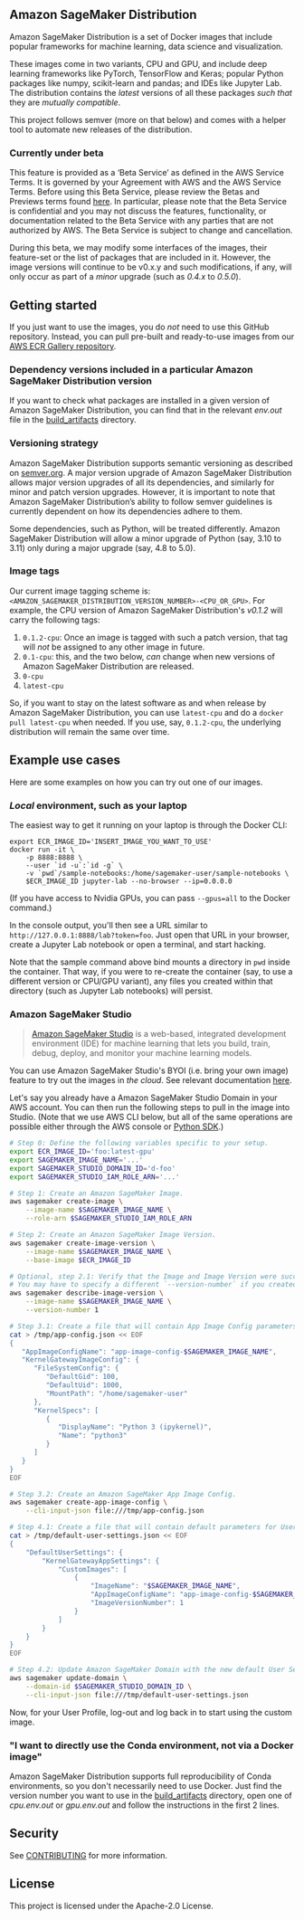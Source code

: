 ## Amazon SageMaker Distribution

Amazon SageMaker Distribution is a set of Docker images that include popular frameworks for machine learning, data
science and visualization.

These images come in two variants, CPU and GPU, and include deep learning frameworks like PyTorch, TensorFlow and
Keras; popular Python packages like numpy, scikit-learn and pandas; and IDEs like Jupyter Lab. The distribution contains
the _latest_ versions of all these packages _such that_ they are _mutually compatible_.

This project follows semver (more on that below) and comes with a helper tool to automate new releases of the
distribution.

### Currently under beta

This feature is provided as a ‘Beta Service’ as defined in the AWS Service Terms. It is governed by your Agreement with
AWS and the AWS Service Terms. Before using this Beta Service, please review the Betas and Previews terms found
[here](https://aws.amazon.com/service-terms/). In particular, please note that the Beta Service is confidential and you
may not discuss the features, functionality, or documentation related to the Beta Service with any parties that are not
authorized by AWS. The Beta Service is subject to change and cancellation.

During this beta, we may modify some interfaces of the images, their feature-set or the list of packages that are
included in it. However, the image versions will continue to be v0.x.y and such modifications, if any, will only occur
as part of a _minor_ upgrade (such as _0.4.x_ to _0.5.0_).

## Getting started

If you just want to use the images, you do _not_ need to use this GitHub repository. Instead, you can pull pre-built
and ready-to-use images from our [AWS ECR Gallery repository](https://gallery.ecr.aws/sagemaker/sagemaker-distribution).

### Dependency versions included in a particular Amazon SageMaker Distribution version

If you want to check what packages are installed in a given version of Amazon SageMaker Distribution, you can find that
in the relevant _env.out_ file in the [build_artifacts](build_artifacts) directory.

### Versioning strategy

Amazon SageMaker Distribution supports semantic versioning as described on [semver.org](https://semver.org/). A major 
version upgrade of Amazon SageMaker Distribution allows major version upgrades of all its dependencies, and similarly
for minor and patch version upgrades. However, it is important to note that Amazon SageMaker Distribution’s ability to
follow semver guidelines is currently dependent on how its dependencies adhere to them.

Some dependencies, such as Python, will be treated differently. Amazon SageMaker Distribution will allow a minor
upgrade of Python (say, 3.10 to 3.11) only during a major upgrade (say, 4.8 to 5.0).

### Image tags

Our current image tagging scheme is: `<AMAZON_SAGEMAKER_DISTRIBUTION_VERSION_NUMBER>-<CPU_OR_GPU>`. For example, the CPU
version of Amazon SageMaker Distribution's _v0.1.2_ will carry the following tags:

1. `0.1.2-cpu`: Once an image is tagged with such a patch version, that tag will _not_ be assigned to any other image
in future.
1. `0.1-cpu`: this, and the two below, _can_ change when new versions of Amazon SageMaker Distribution are released.
1. `0-cpu`
1. `latest-cpu`

So, if you want to stay on the latest software as and when release by Amazon SageMaker Distribution, you can use
`latest-cpu` and do a `docker pull latest-cpu` when needed. If you use, say, `0.1.2-cpu`, the underlying distribution
will remain the same over time.

## Example use cases

Here are some examples on how you can try out one of our images.

### _Local_ environment, such as your laptop

The easiest way to get it running on your laptop is through the Docker CLI:

```shell
export ECR_IMAGE_ID='INSERT_IMAGE_YOU_WANT_TO_USE'
docker run -it \
    -p 8888:8888 \
    --user `id -u`:`id -g` \
    -v `pwd`/sample-notebooks:/home/sagemaker-user/sample-notebooks \
    $ECR_IMAGE_ID jupyter-lab --no-browser --ip=0.0.0.0
```

(If you have access to Nvidia GPUs, you can pass `--gpus=all` to the Docker command.)

In the console output, you'll then see a URL similar to `http://127.0.0.1:8888/lab?token=foo`. Just open that URL in
your browser, create a Jupyter Lab notebook or open a terminal, and start hacking.

Note that the sample command above bind mounts a directory in `pwd` inside the container. That way, if you were to
re-create the container (say, to use a different version or CPU/GPU variant), any files you created within that
directory (such as Jupyter Lab notebooks) will persist.

### Amazon SageMaker Studio

> [Amazon SageMaker Studio](https://docs.aws.amazon.com/sagemaker/latest/dg/studio.html) is a web-based, integrated 
> development environment (IDE) for machine learning that lets you build, train, debug, deploy, and monitor your
> machine learning models.

You can use Amazon SageMaker Studio's BYOI (i.e. bring your own image) feature to try out the images in _the cloud_. See
relevant documentation [here](https://docs.aws.amazon.com/sagemaker/latest/dg/studio-byoi.html).

Let's say you already have a Amazon SageMaker Studio Domain in your AWS account. You can then run the following steps to pull
in the image into Studio. (Note that we use AWS CLI below, but all of the same operations are possible either through
the AWS console or [Python SDK](https://boto3.amazonaws.com/v1/documentation/api/latest/index.html).)

```sh
# Step 0: Define the following variables specific to your setup.
export ECR_IMAGE_ID='foo:latest-gpu'
export SAGEMAKER_IMAGE_NAME='...'
export SAGEMAKER_STUDIO_DOMAIN_ID='d-foo'
export SAGEMAKER_STUDIO_IAM_ROLE_ARN='...'

# Step 1: Create an Amazon SageMaker Image.
aws sagemaker create-image \
    --image-name $SAGEMAKER_IMAGE_NAME \
    --role-arn $SAGEMAKER_STUDIO_IAM_ROLE_ARN

# Step 2: Create an Amazon SageMaker Image Version.
aws sagemaker create-image-version \
    --image-name $SAGEMAKER_IMAGE_NAME \
    --base-image $ECR_IMAGE_ID

# Optional, step 2.1: Verify that the Image and Image Version were successfully created.
# You may have to specify a different `--version-number` if you created multiple Image Versions.
aws sagemaker describe-image-version \
    --image-name $SAGEMAKER_IMAGE_NAME \
    --version-number 1

# Step 3.1: Create a file that will contain App Image Config parameters.
cat > /tmp/app-config.json << EOF
{
   "AppImageConfigName": "app-image-config-$SAGEMAKER_IMAGE_NAME",
   "KernelGatewayImageConfig": { 
      "FileSystemConfig": { 
         "DefaultGid": 100,
         "DefaultUid": 1000,
         "MountPath": "/home/sagemaker-user"
      },
      "KernelSpecs": [ 
         { 
            "DisplayName": "Python 3 (ipykernel)",
            "Name": "python3"
         }
      ]
   }
}
EOF

# Step 3.2: Create an Amazon SageMaker App Image Config.
aws sagemaker create-app-image-config \
    --cli-input-json file:///tmp/app-config.json

# Step 4.1: Create a file that will contain default parameters for User Settings.
cat > /tmp/default-user-settings.json << EOF
{
    "DefaultUserSettings": {
        "KernelGatewayAppSettings": {
            "CustomImages": [
                {
                    "ImageName": "$SAGEMAKER_IMAGE_NAME",
                    "AppImageConfigName": "app-image-config-$SAGEMAKER_IMAGE_NAME",
                    "ImageVersionNumber": 1
                }
            ]
        }
    }
}
EOF

# Step 4.2: Update Amazon SageMaker Domain with the new default User Settings.
aws sagemaker update-domain \
    --domain-id $SAGEMAKER_STUDIO_DOMAIN_ID \
    --cli-input-json file:///tmp/default-user-settings.json
```

Now, for your User Profile, log-out and log back in to start using the custom image.

### "I want to directly use the Conda environment, not via a Docker image"

Amazon SageMaker Distribution supports full reproducibility of Conda environments, so you don't necessarily need to use
Docker. Just find the version number you want to use in the [build_artifacts](build_artifacts) directory, open one of
_cpu.env.out_ or _gpu.env.out_ and follow the instructions in the first 2 lines.

## Security

See [CONTRIBUTING](CONTRIBUTING.md#security-issue-notifications) for more information.

## License

This project is licensed under the Apache-2.0 License.

